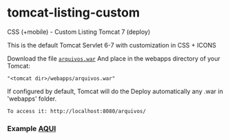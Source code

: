 tomcat-listing-custom
==========================================

CSS (+mobile) - Custom Listing Tomcat 7 (deploy)

This is the default Tomcat Servlet 6-7 with customization in CSS + ICONS

Download the file [`arquivos.war`](https://github.com/arannasousa/tomcat-listing-custom/blob/master/arquivos.war?raw=true)
And place in the webapps directory of your Tomcat:

    "<tomcat dir>/webapps/arquivos.war"

If configured by default, Tomcat will do the Deploy automatically any <file>.war in 'webapps' folder.

    To access it: http://localhost:8080/arquivos/

### Example [AQUI](http://arannasousa.github.io/tomcat-listing-custom/codigo-fonte/exemplo.xml)
